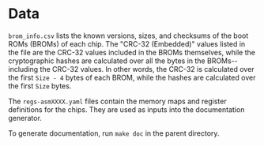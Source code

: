 # Data

`brom_info.csv` lists the known versions, sizes, and checksums of the boot ROMs
(BROMs) of each chip. The "CRC-32 (Embedded)" values listed in the file are the
CRC-32 values included in the BROMs themselves, while the cryptographic hashes
are calculated over all the bytes in the BROMs--including the CRC-32 values. In
other words, the CRC-32 is calculated over the first `Size - 4` bytes of each
BROM, while the hashes are calculated over the first `Size` bytes.

The `regs-asmXXXX.yaml` files contain the memory maps and register definitions
for the chips. They are used as inputs into the documentation generator.

To generate documentation, run `make doc` in the parent directory.
